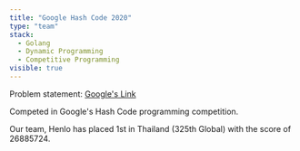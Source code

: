 ```yaml
---
title: "Google Hash Code 2020"
type: "team"
stack:
  - Golang
  - Dynamic Programming
  - Competitive Programming
visible: true
---
```


Problem statement: [Google's Link](https://storage.googleapis.com/coding-competitions.appspot.com/HC/2020/hashcode_2020_online_qualification_round.pdf)

Competed in Google's Hash Code programming competition.

Our team, Henlo has placed 1st in Thailand (325th Global) with the score of 26885724.
